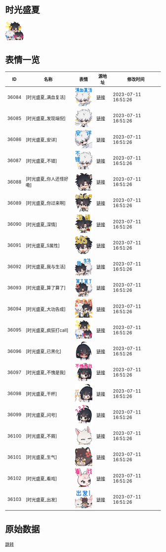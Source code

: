 # 时光盛夏

<img src="./cover.png" height="60" alt="cover" />

# 表情一览

|ID|名称|表情|源地址|修改时间|
|----|----|----|----|----|
|36084|[时光盛夏_满血复活]|<img src="./pic/036084_%5B时光盛夏_满血复活%5D.png" height="60" alt="满血复活"/>|[链接](https://i0.hdslb.com/bfs/emote/f0679f4aa9e47a4b734a691d863012e5d6fdf204.png)|2023-07-11 16:51:26|
|36085|[时光盛夏_发现端倪]|<img src="./pic/036085_%5B时光盛夏_发现端倪%5D.png" height="60" alt="发现端倪"/>|[链接](https://i0.hdslb.com/bfs/emote/e0e25856a4925b75e894e4d2c45ab76685a7cb7a.png)|2023-07-11 16:51:26|
|36086|[时光盛夏_安详]|<img src="./pic/036086_%5B时光盛夏_安详%5D.png" height="60" alt="安详"/>|[链接](https://i0.hdslb.com/bfs/emote/18a56ab5f41bb5f8c365ea3d63d728eec498fbdf.png)|2023-07-11 16:51:26|
|36087|[时光盛夏_不错]|<img src="./pic/036087_%5B时光盛夏_不错%5D.png" height="60" alt="不错"/>|[链接](https://i0.hdslb.com/bfs/emote/5fedb3a8a90bd9ba0b5a3ba1f5335a1117a3628b.png)|2023-07-11 16:51:26|
|36088|[时光盛夏_你人还怪好嘞]|<img src="./pic/036088_%5B时光盛夏_你人还怪好嘞%5D.png" height="60" alt="你人还怪好嘞"/>|[链接](https://i0.hdslb.com/bfs/emote/53ecc67d0e67dc327c72118cb98c57bc62f62b47.png)|2023-07-11 16:51:26|
|36089|[时光盛夏_你过来啊]|<img src="./pic/036089_%5B时光盛夏_你过来啊%5D.png" height="60" alt="你过来啊"/>|[链接](https://i0.hdslb.com/bfs/emote/215a8ad55b84dd48e1770128db9b9d62fea89de5.png)|2023-07-11 16:51:26|
|36090|[时光盛夏_深情]|<img src="./pic/036090_%5B时光盛夏_深情%5D.png" height="60" alt="深情"/>|[链接](https://i0.hdslb.com/bfs/emote/bdf6d7d57a2144382b669976bef9dc2fb242df8a.png)|2023-07-11 16:51:26|
|36091|[时光盛夏_S属性]|<img src="./pic/036091_%5B时光盛夏_S属性%5D.png" height="60" alt="S属性"/>|[链接](https://i0.hdslb.com/bfs/emote/f5761d94e060e540e92b4195f77bbc94f703f70b.png)|2023-07-11 16:51:26|
|36092|[时光盛夏_我与生活]|<img src="./pic/036092_%5B时光盛夏_我与生活%5D.png" height="60" alt="我与生活"/>|[链接](https://i0.hdslb.com/bfs/emote/ed52f6727e53ef00d5a96b8dcee08bbd8446d0ef.png)|2023-07-11 16:51:26|
|36093|[时光盛夏_算了算了]|<img src="./pic/036093_%5B时光盛夏_算了算了%5D.png" height="60" alt="算了算了"/>|[链接](https://i0.hdslb.com/bfs/emote/29cc562cf68cfff2deca3ae024d7ebe888fd264d.png)|2023-07-11 16:51:26|
|36094|[时光盛夏_大功告成]|<img src="./pic/036094_%5B时光盛夏_大功告成%5D.png" height="60" alt="大功告成"/>|[链接](https://i0.hdslb.com/bfs/emote/1249ffd6983a222218d016d47bc38ed960fd78ba.png)|2023-07-11 16:51:26|
|36095|[时光盛夏_疯狂打call]|<img src="./pic/036095_%5B时光盛夏_疯狂打call%5D.png" height="60" alt="疯狂打call"/>|[链接](https://i0.hdslb.com/bfs/emote/c1bc143c286b5ba4d16a067d96abe266bfc24dd8.png)|2023-07-11 16:51:26|
|36096|[时光盛夏_已黑化]|<img src="./pic/036096_%5B时光盛夏_已黑化%5D.png" height="60" alt="已黑化"/>|[链接](https://i0.hdslb.com/bfs/emote/a857b60512cc45e56e7530a42f7ec632b0827398.png)|2023-07-11 16:51:26|
|36097|[时光盛夏_不愧是我]|<img src="./pic/036097_%5B时光盛夏_不愧是我%5D.png" height="60" alt="不愧是我"/>|[链接](https://i0.hdslb.com/bfs/emote/58f45d4c1a07e61944beee4a519439402d3ff74c.png)|2023-07-11 16:51:26|
|36098|[时光盛夏_干杯]|<img src="./pic/036098_%5B时光盛夏_干杯%5D.png" height="60" alt="干杯"/>|[链接](https://i0.hdslb.com/bfs/emote/a4e0226644e475cf15b3ff1b0e1b5ea3ef9baf0e.png)|2023-07-11 16:51:26|
|36099|[时光盛夏_问号]|<img src="./pic/036099_%5B时光盛夏_问号%5D.png" height="60" alt="问号"/>|[链接](https://i0.hdslb.com/bfs/emote/1c0575d381330c7f0cbbd658b2c74bf9f761c17d.png)|2023-07-11 16:51:26|
|36100|[时光盛夏_不屑]|<img src="./pic/036100_%5B时光盛夏_不屑%5D.png" height="60" alt="不屑"/>|[链接](https://i0.hdslb.com/bfs/emote/6dd831c87702f85793d88b87d9fcd2004b48de88.png)|2023-07-11 16:51:26|
|36101|[时光盛夏_生气]|<img src="./pic/036101_%5B时光盛夏_生气%5D.png" height="60" alt="生气"/>|[链接](https://i0.hdslb.com/bfs/emote/97413cb9128d18c701769f1932dd7ea0fb598d3d.png)|2023-07-11 16:51:26|
|36102|[时光盛夏_看戏]|<img src="./pic/036102_%5B时光盛夏_看戏%5D.png" height="60" alt="看戏"/>|[链接](https://i0.hdslb.com/bfs/emote/2ad029e8988e47db0d22b2f4a9576a8f495f95ef.png)|2023-07-11 16:51:26|
|36103|[时光盛夏_出发]|<img src="./pic/036103_%5B时光盛夏_出发%5D.png" height="60" alt="出发"/>|[链接](https://i0.hdslb.com/bfs/emote/444fb778b9765c012e95c63a6ae417904be0160b.png)|2023-07-11 16:51:26|

# 原始数据

[跳转](./raw.json)

